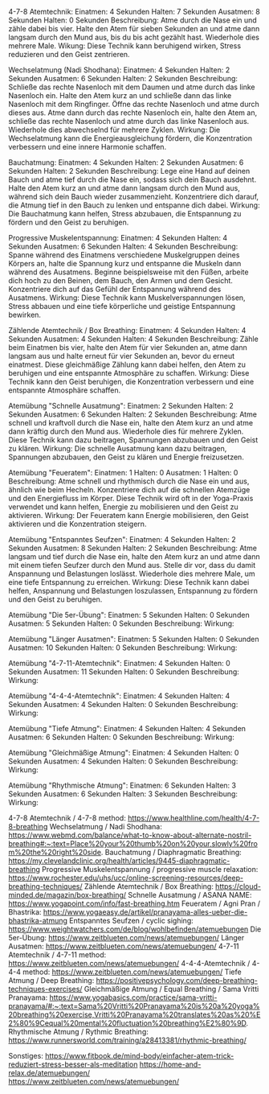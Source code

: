 4-7-8 Atemtechnik:
Einatmen: 4 Sekunden
Halten: 7 Sekunden
Ausatmen: 8 Sekunden
Halten: 0 Sekunden
Beschreibung: Atme durch die Nase ein und zähle dabei bis vier. Halte den Atem für sieben Sekunden an und atme dann langsam durch den Mund aus, bis du bis acht gezählt hast. Wiederhole dies mehrere Male.
Wikung: Diese Technik kann beruhigend wirken, Stress reduzieren und den Geist zentrieren.

Wechselatmung (Nadi Shodhana):
Einatmen: 4 Sekunden
Halten: 2 Sekunden
Ausatmen: 6 Sekunden
Halten: 2 Sekunden
Beschreibung: Schließe das rechte Nasenloch mit dem Daumen und atme durch das linke Nasenloch ein. Halte den Atem kurz an und schließe dann das linke Nasenloch mit dem Ringfinger. Öffne das rechte Nasenloch und atme durch dieses aus. Atme dann durch das rechte Nasenloch ein, halte den Atem an, schließe das rechte Nasenloch und atme durch das linke Nasenloch aus. Wiederhole dies abwechselnd für mehrere Zyklen.
Wirkung: Die Wechselatmung kann die Energieausgleichung fördern, die Konzentration verbessern und eine innere Harmonie schaffen.

Bauchatmung:
Einatmen: 4 Sekunden
Halten: 2 Sekunden
Ausatmen: 6 Sekunden
Halten: 2 Sekunden
Beschreibung: Lege eine Hand auf deinen Bauch und atme tief durch die Nase ein, sodass sich dein Bauch ausdehnt. Halte den Atem kurz an und atme dann langsam durch den Mund aus, während sich dein Bauch wieder zusammenzieht. Konzentriere dich darauf, die Atmung tief in den Bauch zu lenken und entspanne dich dabei.
Wirkung: Die Bauchatmung kann helfen, Stress abzubauen, die Entspannung zu fördern und den Geist zu beruhigen.

Progressive Muskelentspannung:
Einatmen: 4 Sekunden
Halten: 4 Sekunden
Ausatmen: 6 Sekunden
Halten: 4 Sekunden
Beschreibung: Spanne während des Einatmens verschiedene Muskelgruppen deines Körpers an, halte die Spannung kurz und entspanne die Muskeln dann während des Ausatmens. Beginne beispielsweise mit den Füßen, arbeite dich hoch zu den Beinen, dem Bauch, den Armen und dem Gesicht. Konzentriere dich auf das Gefühl der Entspannung während des Ausatmens.
Wirkung: Diese Technik kann Muskelverspannungen lösen, Stress abbauen und eine tiefe körperliche und geistige Entspannung bewirken.

Zählende Atemtechnik / Box Breathing:
Einatmen: 4 Sekunden
Halten: 4 Sekunden
Ausatmen: 4 Sekunden
Halten: 4 Sekunden
Beschreibung: Zähle beim Einatmen bis vier, halte den Atem für vier Sekunden an, atme dann langsam aus und halte erneut für vier Sekunden an, bevor du erneut einatmest. Diese gleichmäßige Zählung kann dabei helfen, den Atem zu beruhigen und eine entspannte Atmosphäre zu schaffen.
Wirkung: Diese Technik kann den Geist beruhigen, die Konzentration verbessern und eine entspannte Atmosphäre schaffen.

Atemübung "Schnelle Ausatmung":
Einatmen: 2 Sekunden
Halten: 2 Sekunden
Ausatmen: 6 Sekunden
Halten: 2 Sekunden
Beschreibung: Atme schnell und kraftvoll durch die Nase ein, halte den Atem kurz an und atme dann kräftig durch den Mund aus. Wiederhole dies für mehrere Zyklen. Diese Technik kann dazu beitragen, Spannungen abzubauen und den Geist zu klären.
Wirkung: Die schnelle Ausatmung kann dazu beitragen, Spannungen abzubauen, den Geist zu klären und Energie freizusetzen.

Atemübung "Feueratem":
Einatmen: 1
Halten: 0
Ausatmen: 1
Halten: 0
Beschreibung: Atme schnell und rhythmisch durch die Nase ein und aus, ähnlich wie beim Hecheln. Konzentriere dich auf die schnellen Atemzüge und den Energiefluss im Körper. Diese Technik wird oft in der Yoga-Praxis verwendet und kann helfen, Energie zu mobilisieren und den Geist zu aktivieren.
Wirkung: Der Feueratem kann Energie mobilisieren, den Geist aktivieren und die Konzentration steigern.

Atemübung "Entspanntes Seufzen":
Einatmen: 4 Sekunden
Halten: 2 Sekunden
Ausatmen: 8 Sekunden
Halten: 2 Sekunden
Beschreibung: Atme langsam und tief durch die Nase ein, halte den Atem kurz an und atme dann mit einem tiefen Seufzer durch den Mund aus. Stelle dir vor, dass du damit Anspannung und Belastungen loslässt. Wiederhole dies mehrere Male, um eine tiefe Entspannung zu erreichen.
Wirkung: Diese Technik kann dabei helfen, Anspannung und Belastungen loszulassen, Entspannung zu fördern und den Geist zu beruhigen.

Atemübung "Die 5er-Übung":
Einatmen: 5 Sekunden
Halten: 0 Sekunden
Ausatmen: 5 Sekunden
Halten: 0 Sekunden
Beschreibung:
Wirkung:

Atemübung "Länger Ausatmen":
Einatmen: 5 Sekunden
Halten: 0 Sekunden
Ausatmen: 10 Sekunden
Halten: 0 Sekunden
Beschreibung:
Wirkung:

Atemübung "4-7-11-Atemtechnik":
Einatmen: 4 Sekunden
Halten: 0 Sekunden
Ausatmen: 11 Sekunden
Halten: 0 Sekunden
Beschreibung:
Wirkung:

Atemübung "4-4-4-Atemtechnik":
Einatmen: 4 Sekunden
Halten: 4 Sekunden
Ausatmen: 4 Sekunden
Halten: 0 Sekunden
Beschreibung:
Wirkung:

Atemübung "Tiefe Atmung":
Einatmen: 4 Sekunden
Halten: 4 Sekunden
Ausatmen: 6 Sekunden
Halten: 0 Sekunden
Beschreibung:
Wirkung:

Atemübung "Gleichmäßige Atmung":
Einatmen: 4 Sekunden
Halten: 0 Sekunden
Ausatmen: 4 Sekunden
Halten: 0 Sekunden
Beschreibung:
Wirkung:

Atemübung "Rhythmische Atmung":
Einatmen: 6 Sekunden
Halten: 3 Sekunden
Ausatmen: 6 Sekunden
Halten: 3 Sekunden
Beschreibung:
Wirkung:

4-7-8 Atemtechnik / 4-7-8 method: https://www.healthline.com/health/4-7-8-breathing
Wechselatmung / Nadi Shodhana: https://www.webmd.com/balance/what-to-know-about-alternate-nostril-breathing#:~:text=Place%20your%20thumb%20on%20your,slowly%20from%20the%20right%20side.
Bauchatmung / Diaphragmatic Breathing: https://my.clevelandclinic.org/health/articles/9445-diaphragmatic-breathing
Progressive Muskelentspannung / progressive muscle relaxation: https://www.rochester.edu/uhs/ucc/online-screening-resources/deep-breathing-techniques/
Zählende Atemtechnik / Box Breathing: https://cloud-minded.de/magazin/box-breathing/
Schnelle Ausatmung / ASANA NAME: https://www.yogapoint.com/info/fast-breathing.htm
Feueratem / Agni Pran / Bhastrika: https://www.yogaeasy.de/artikel/pranayama-alles-ueber-die-bhastrika-atmung
Entspanntes Seufzen / cyclic sighing: https://www.weightwatchers.com/de/blog/wohlbefinden/atemuebungen
Die 5er-Übung: https://www.zeitblueten.com/news/atemuebungen/
Länger Ausatmen: https://www.zeitblueten.com/news/atemuebungen/
4-7-11 Atemtechnik / 4-7-11 method: https://www.zeitblueten.com/news/atemuebungen/
4-4-4-Atemtechnik / 4-4-4 method: https://www.zeitblueten.com/news/atemuebungen/
Tiefe Atmung / Deep Breathing: https://positivepsychology.com/deep-breathing-techniques-exercises/
Gleichmäßige Atmung / Equal Breathing / Sama Vritti Pranayama: https://www.yogabasics.com/practice/sama-vritti-pranayama/#:~:text=Sama%20Vritti%20Pranayama%20is%20a%20yoga%20breathing%20exercise,Vritti%20Pranayama%20translates%20as%20%E2%80%9Cequal%20mental%20fluctuation%20breathing%E2%80%9D.
Rhythmische Atmung / Rythmic Breathing: https://www.runnersworld.com/training/a28413381/rhythmic-breathing/

Sonstiges:
https://www.fitbook.de/mind-body/einfacher-atem-trick-reduziert-stress-besser-als-meditation
https://home-and-relax.de/atemuebungen/
https://www.zeitblueten.com/news/atemuebungen/

